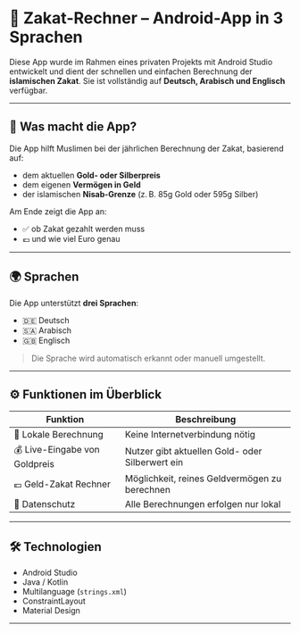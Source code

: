 # 📱 Zakat-Rechner – Android-App in 3 Sprachen

Diese App wurde im Rahmen eines privaten Projekts mit Android Studio entwickelt und dient der schnellen und einfachen Berechnung der **islamischen Zakat**. Sie ist vollständig auf **Deutsch, Arabisch und Englisch** verfügbar.

---

## 🧮 Was macht die App?

Die App hilft Muslimen bei der jährlichen Berechnung der Zakat, basierend auf:

- dem aktuellen **Gold- oder Silberpreis**
- dem eigenen **Vermögen in Geld**
- der islamischen **Nisab-Grenze** (z. B. 85g Gold oder 595g Silber)

Am Ende zeigt die App an:
- ✅ ob Zakat gezahlt werden muss
- 💶 und wie viel Euro genau

---

## 🌍 Sprachen

Die App unterstützt **drei Sprachen**:

- 🇩🇪 Deutsch  
- 🇸🇦 Arabisch  
- 🇬🇧 Englisch  

> Die Sprache wird automatisch erkannt oder manuell umgestellt.

---

## ⚙️ Funktionen im Überblick

| Funktion                      | Beschreibung                                      |
|------------------------------|---------------------------------------------------|
| 📲 Lokale Berechnung          | Keine Internetverbindung nötig                   |
| 💰 Live-Eingabe von Goldpreis | Nutzer gibt aktuellen Gold- oder Silberwert ein  |
| 💶 Geld-Zakat Rechner         | Möglichkeit, reines Geldvermögen zu berechnen    |
| 🔐 Datenschutz                | Alle Berechnungen erfolgen nur lokal             |

---

## 🛠️ Technologien

- Android Studio
- Java / Kotlin
- Multilanguage (`strings.xml`)
- ConstraintLayout
- Material Design

---

